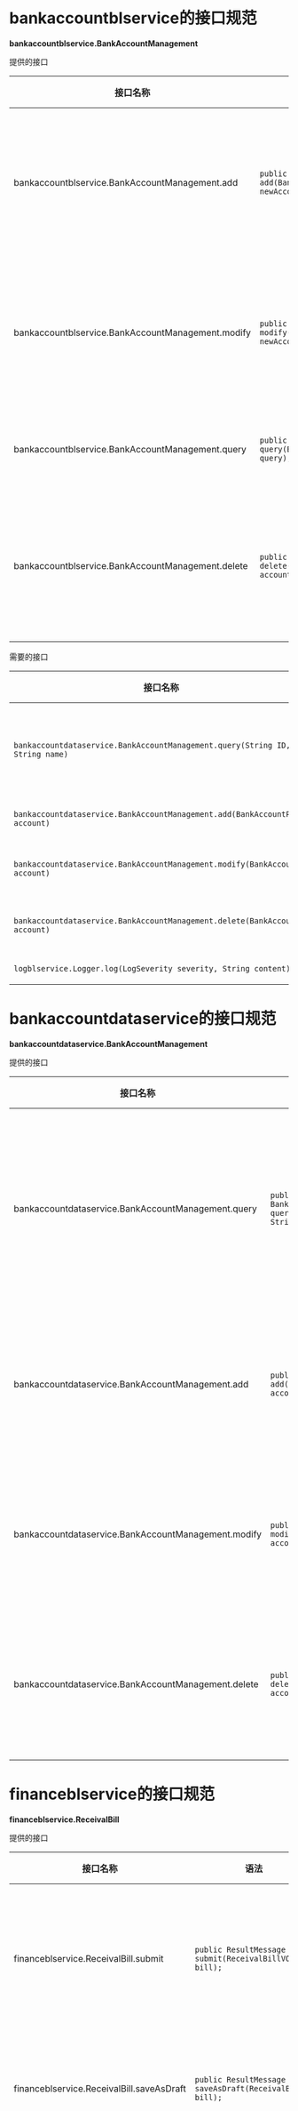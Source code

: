 
# bankaccountblservice的接口规范


**bankaccountblservice.BankAccountManagement**

提供的接口

| 接口名称 | 语法   | 前置条件 | 后置条件 |
| ---- | ---- | ---- | ---- |
| bankaccountblservice.BankAccountManagement.add     | `public ResultMessage add(BankAccountVO newAccount);`     | 新账户信息合法且无冲突，用户具有最高权限。    |  新银行账户信息已经添加，持久化信息已经保存。    |
| bankaccountblservice.BankAccountManagement.modify  | `public ResultMessage modify(BankAccountVO newAccount);` | 新账户信息合法且无冲突，用户具有最高权限。|  银行账户信息已经修改，持久化信息已经保存。 |
| bankaccountblservice.BankAccountManagement.query | `public BankAccountVO[] query(BankAccountQueryVO query);` | 查询条件合法。 | 返回符合查询条件的数据。 |
| bankaccountblservice.BankAccountManagement.delete | `public ResultMessage delete(BankAccountVO account);` | 选择的账户合法，用户具有最高权限 | 选定账户信息已经删除，持久化信息已经保存。 |

需要的接口

| 接口名称 | 服务名 |
| ------- | ---- | 
| `bankaccountdataservice.BankAccountManagement.query(String ID, String name)` | 根据ID和/或名称查询账户。 |
| `bankaccountdataservice.BankAccountManagement.add(BankAccountPO account)` | 添加账户。 |
| `bankaccountdataservice.BankAccountManagement.modify(BankAccountPO account)` | 修改账户信息。|
| `bankaccountdataservice.BankAccountManagement.delete(BankAccountPO account)` | 删除账户信息。|
| `logblservice.Logger.log(LogSeverity severity, String content);` | 记录日志 |

# bankaccountdataservice的接口规范

**bankaccountdataservice.BankAccountManagement**

提供的接口

| 接口名称 | 语法 | 前置条件 | 后置条件 |
| ------- | ---- | ------- | -------- |
| bankaccountdataservice.BankAccountManagement.query | `public BankAccountPO[] query(String ID, String name);` | 查询条件合法。 | 返回满足条件的银行账户PO。某一项为null的意思是此项无限制。|
| bankaccountdataservice.BankAccountManagement.add | `public ResultMessage add(BankAccountPO account);` | 新账户信息合法且无冲突。 | 新银行账户信息已经添加，持久化信息已经保存。 |
| bankaccountdataservice.BankAccountManagement.modify | `public ResultMessage modify(BankAccountPO account); ` | 新账户信息合法且无冲突。 |  银行账户信息已经修改，持久化信息已经保存。|
| bankaccountdataservice.BankAccountManagement.delete | `public ResultMessage delete(BankAccountPO account);` | 新账户信息合法且无冲突。 | 选定账户信息已经删除，持久化信息已经保存。 |


# financeblservice的接口规范

**financeblservice.ReceivalBill**

提供的接口

| 接口名称 | 语法   | 前置条件 | 后置条件 |
| ---- | ---- | ---- | ---- |
| financeblservice.ReceivalBill.submit | `public ResultMessage submit(ReceivalBillVO bill);` | 单据所有属性有效。| 单据已经保存到数据库，持久化信息已经保存。|
| financeblservice.ReceivalBill.saveAsDraft | `public ResultMessage saveAsDraft(ReceivalBillVO bill);` | 单据信息非空。| 保存草稿，持久化信息已经保存。|
| financeblservice.ReceivalBill.resume | `public ReceivalBillVO resume();` | 开始填写。 | 如果系统记录需要继续填写单据，那么返回值为继续填写的单据；反之为null。 |
| financebl.ReceivalBill.activate | `public ResultMessage activate(ReceivalBillPO bill);` | 单据有效且状态为审批通过。 | 系统修改对应银行账户和客户信息，修改单据状态为已入账，持久化信息已经保存。|
| financebl.ReceivalBill.abandon | `public ResultMessage abandon(ReceivalBillPO bill);` | 单据有效且状态为审批完成。 | 系统修改单据状态为已经废弃，持久化信息已经保存。|
| financebl.ReceivalBill.resume | `public ResultMessage resume(ReceivalBillVO draft);` | 草稿有效。 | 系统记录需要继续填写单据。 | 


需要的接口

| 接口名称 | 服务名 |
| ---- | ---- | 
| `financedataservice.ReceivalBill.submit(ReceivalBillPO bill)` | 提交新单据。|
| `financedataservice.ReceivalBill.activate(ReceivalBillPO bill) ` | 使单据入账。|
| `financedataservice.ReceivalBill.abandon(ReceivalBillPO bill)` | 废弃单据。 |
| `draftbl.DraftManagement.saveAsDraft(ReceivalBillVO bill)` | 保存草稿。|
| `logblservice.Logger.log(LogSeverity severity, String content);` | 记录日志 |

**financeblservice.PaymentBill**

提供的接口

| 接口名称 | 语法   | 前置条件 | 后置条件 |
| ---- | ---- | ---- | ---- |
| financeblservice.PaymentBill.submit | `public ResultMessage submit(PaymentBillVO bill);` | 单据所有属性有效。| 单据已经保存到数据库，持久化信息已经保存。|
| financeblservice.PaymentBill.saveAsDraft | `public ResultMessage saveAsDraft(PaymentBillVO bill);` | 单据信息非空。| 保存草稿，持久化信息已经保存。|
| financeblservice.PaymentBill.resume | `public PaymentBillVO resume();` | 开始填写。 | 如果系统记录需要继续填写单据，那么返回值为继续填写的单据；反之为null。 |
| financebl.PaymentBill.activate | `public ResultMessage activate(PaymentBillPO bill);` | 单据有效且状态为审批通过。 | 系统修改对应银行账户和客户信息，修改单据状态为已入账，持久化信息已经保存。|
| financebl.PaymentBill.abandon | `public ResultMessage abandon(PaymentBillPO bill);` | 单据有效且状态为审批完成。 | 系统修改单据状态为已经废弃，持久化信息已经保存。|
| financebl.PaymentBill.resume | `public ResultMessage resume(PaymentBillVO draft);` | 草稿有效。 | 系统记录需要继续填写单据。 | 

需要的接口

| 接口名称 | 服务名 |
| ---- | ---- | 
| `financedataservice.PaymentBill.submit(PaymentBillPO bill)` | 提交新单据。|
| `financedataservice.PaymentBill.activate(PaymentBillPO bill) ` | 使单据入账。|
| `financedataservice.PaymentBill.abandon(PaymentBillPO bill)` | 废弃单据。 |
| `draftbl.DraftManagement.saveAsDraft(PaymentBillVO bill)` | 保存草稿。|
| `logblservice.Logger.log(LogSeverity severity, String content);` | 记录日志 |


**financeblservice.CashBill**

提供的接口

| 接口名称 | 语法   | 前置条件 | 后置条件 |
| ---- | ---- | ---- | ---- |
| financeblservice.CashBill.submit | `public ResultMessage submit(CashBillVO bill);` | 单据所有属性有效。| 单据已经保存到数据库，持久化信息已经保存。|
| financeblservice.CashBill.saveAsDraft | `public ResultMessage saveAsDraft(CashBillVO bill);` | 单据信息非空。| 保存草稿，持久化信息已经保存。|
| financeblservice.CashBill.resume | `public CashBillVO resume();` | 开始填写。 | 如果系统记录需要继续填写单据，那么返回值为继续填写的单据；反之为null。 |
| financebl.CashBill.activate | `public ResultMessage activate(CashBillPO bill);` | 单据有效且状态为审批通过。 | 系统修改对应银行账户，修改单据状态为已入账，持久化信息已经保存。|
| financebl.CashBill.abandon | `public ResultMessage abandon(CashBillPO bill);` | 单据有效且状态为审批完成。 | 系统修改单据状态为已经废弃，持久化信息已经保存。|
| financebl.CashBill.resume | `public ResultMessage resume(CashBillVO draft);` | 草稿有效。 | 系统记录需要继续填写单据。 | 


需要的接口

| 接口名称 | 服务名 |
| ---- | ---- | 
| `financedataservice.CashBill.submit(CashBillPO bill)` | 提交新单据。|
| `financedataservice.CashBill.activate(CashBillPO bill) ` | 使单据入账。|
| `financedataservice.CashBill.abandon(CashBillPO bill)` | 废弃单据。 |
| `draftbl.DraftManagement.saveAsDraft(CashBillVO bill)` | 保存草稿。|
| `logblservice.Logger.log(LogSeverity severity, String content);` | 记录日志 |


**financeblservice.SaleDetail**

提供的接口

| 接口名称 | 语法   | 前置条件 | 后置条件 |
| ---- | ---- | ---- | ---- |
| financeblservice.SaleDetail.query | `public SaleDetailVO query(SaleDetailQueryVO query);` | 输入的query不为空。其中值为null的字段为不限制。| 返回销售明细表。 |
| financeblservice.SaleDetail.export | `public ResultMessage export(SaleDetailVO detail);` | 表不为空且有效。 | 导出单据。|

需要的接口

| 接口名称 | 服务名 |
| ---- | ---- |
| `financedataservice.SaleDetail.query(Date[] timeRange, String commodityName, ClientPO client, SaleStaffPO operator, InventoryPO inventory)` | 根据条件查找单据。|
| `logblservice.Logger.log(LogSeverity severity, String content);` | 记录日志 |

**financeblservice.TradeHistory**

提供的接口

| 接口名称 | 语法   | 前置条件 | 后置条件 |
| ---- | ---- | ---- | ---- |
| financeblservice.TradeHistory.query | `public TradeHistoryVO query(TradeHistoryQueryVO query);` | 输入的query不为空。其中值为null字段的为不限制。 | 返回符合条件的单据。 |
| financeblservice.TradeHistory.revert | `public RevertBillController revert(BillVO selectedBill); ` | selectedBill不为空且有效。| 返回RevertBillController对象，进入红冲处理。|
| financeblservice.TradeHistory.export | `public ResultMessage export(TradeHistoryVO bills);` | bills参数不为空且有效。 | 导出报表。 |

需要的接口 

| 接口名称 | 服务名 |
| ---- | ---- |
| `financedataservice.TradeHistory.query(Date[] timeRange, BillType billType, ClientPO client, EmployeePO operator, InventoryPO inventory)` | 根据条件查找单据。|
| `logblservice.Logger.log(LogSeverity severity, String content);` | 记录日志 |



**financeblservice.RevertBill**

提供的接口 

| 接口名称 | 语法   | 前置条件 | 后置条件 |
| ---- | ---- | ---- | ---- |
| financeblservice.RevertBill.init | `public void init(BillVO bill);` | 通过选取单据，初始化红冲处理。 | 初始化红冲单据内容。|
| financeblservice.RevertBill.submit | `public ResultMessage submit(BillVO newBill);` | 新单据不为空且数据有效。| 单据提交，持久化数据已保存。|
| financeblservice.RevertBill.saveAsDraft | `public ResultMessage saveAsDraft(BillVO bill);` | 单据非空。| 保存草稿，持久化数据已保存。|

需要的接口

| 接口名称 | 服务名 |
| ------- | ------| 
| `draftbl.saveAsDraft(BillVO newBill)` | 保存草稿。|
| `logblservice.Logger.log(LogSeverity severity, String content)` | 记录日志 |

**financeblservice.TradeSituation**

提供的接口

| 接口名称 | 语法   | 前置条件 | 后置条件 |
| ---- | ---- | ---- | ---- |
| financeblservice.TradeSituation.query | `public TradeSituationVO query(Date[] timePeriod);` | 输入时间段有效。 | 返回时间段内的经营情况。|
| financeblservice.TradeSituation.export | `public ResultMessage export(TradeSituationVO situation);` | 选定表格非空。 | 导出报表。 |

需要的接口

| 接口名称 | 服务名 |
| ------- | ------ |
| `financedataservice.TradeSituation.query(Date[] timePeriod)` | 查询时间段内的经营情况。 |
| `logblservice.Logger.log(LogSeverity severity, String content);` | 记录日志 |


**financeblservice.InitialEstablishment**

提供的接口

| 接口名称 | 语法   | 前置条件 | 后置条件 |
| ---- | ---- | ---- | ---- |
| financeblservice.InitialEstablishment.autofill | `public SystemSnapshotVO autofill();` | 无。| 返回现有系统信息。|
| financeblservice.InitialEstablishment.submit | `public ResultMessage submit(SystemSnapshotVO snapshot);` | 账所有属性有效。| 将账计入数据库，持久化数据已保存。|
| financeblservice.InitialEstablishment.saveAsDraft | `public ResultMessage saveAsDraft(SystemSnapshotVO snapshot);` | 表中内容非空。| 保存草稿，持久化数据已保存。|
| financeblservice.InitialEstablishment.resume | `public SystemSnapshotVO resume();` | 开始填写。 | 如果系统记录需要继续填写账，那么返回值为继续填写的账；反之为null。 |
| financebl.InitialEstablishment.activate | `public ResultMessage activate(SystemSnapshotPO snapshot);` | 账有效且状态为审批通过。 | 账单独被保存，持久化数据已保存。|
| financebl.InitialEstablishment.abandon | `public ResultMessage abandon(SystemSnapshotPO snapshot);` | 账有效且状态为审批完成。 | 账状态被修改为已废弃，持久化数据已保存。|
| financebl.InitialEstablishment.resume | `public ResultMessage resume(SystemSnapshotVO snapshot);` | 账有效且状态为草稿。 | 系统记录需要继续填写账。 | 


需要的接口

| 接口名称 | 服务名 |
| ---- | ---- |
| `financedataservice.InitialEstablishment.submit(SystemSnapshotPO snapshot)` | 提交新单据。|
| `financedataservice.InitialEstablishment.activate(SystemSnapshotPO snapshot) ` | 系统记入账。|
| `financedataservice.InitialEstablishment.abandon(SystemSnapshotPO snapshot)` | 废弃单据。 |
| `draftbl.saveAsDraft(SystemSnapshotVO snapshot)` | 保存草稿。|
| `logblservice.Logger.log(LogSeverity severity, String content);` | 记录日志 |



# financedataservice的接口规范

**financedataservice.ReceivalBill**

提供的接口

| 接口名称 | 语法   | 前置条件 | 后置条件 |
| ---- | ---- | ---- | ---- |
| financedataservice.ReceivalBill.submit | `public ResultMessage submit(ReceivalBillPO bill);` | 单据所有属性有效。| 提交新单据。|
| financedataservice.ReceivalBill.activate | `public ResultMessage activate(ReceivalBillPO bill);` | 单据有效且状态为审批通过。 | 系统修改对应银行账户和客户信息，修改单据状态为已入账，持久化信息已经保存。|
| financedataservice.ReceivalBill.abandon | `public ResultMessage abandon(ReceivalBillPO bill);` | 单据有效且状态为审批完成。 | 系统修改单据状态为已经废弃，持久化信息已经保存。|


**financedataservice.PaymentBill**

提供的接口

| 接口名称 | 语法   | 前置条件 | 后置条件 |
| ---- | ---- | ---- | ---- |
| financedataservice.PaymentBill.submit | `public ResultMessage submit(PaymentBillPO bill);` | 用户已经登录，单据所有属性有效。| 提交新单据。|
| financedataservice.PaymentBill.activate | `public ResultMessage activate(PaymentBillPO bill);` | 单据有效且状态为审批通过。 | 系统修改对应银行账户和客户信息，修改单据状态为已入账，持久化信息已经保存。|
| financedataservice.PaymentBill.abandon | `public ResultMessage abandon(PaymentBillPO bill);` | 单据有效且状态为审批完成。 | 系统修改单据状态为已经废弃，持久化信息已经保存。|

**financedataservice.CashBill**

提供的接口

| 接口名称 | 语法   | 前置条件 | 后置条件 |
| ---- | ---- | ---- | ---- |
| financedataservice.CashBill.submit | `public ResultMessage submit(CashBillPO bill);` | 用户已经登录，单据所有属性有效。| 提交新单据。|
| financedataservice.CashBill.activate | `public ResultMessage activate(CashBillPO bill);` | 单据有效且状态为审批通过。 | 系统修改对应银行账户和客户信息，修改单据状态为已入账，持久化信息已经保存。|
| financedataservice.CashBill.abandon | `public ResultMessage abandon(CashBillPO bill);` | 单据有效且状态为审批完成。 | 系统修改单据状态为已经废弃，持久化信息已经保存。|


**financedataservice.SaleDetail**

提供的接口

| 接口名称 | 语法   | 前置条件 | 后置条件 |
| ---- | ---- | ---- | ---- |
| financedataservice.SaleDetail.query | `public SaleDetailVO query(Date[] timeRange, String commodityName, ClientPO client, SaleStaffPO operator, InventoryPO inventory);` | 输入有效。 | 返回符合条件的商品销售记录，若某一属性为null则为无限制。 |

**financedataservice.TradeHistory**

提供的接口

| 接口名称 | 语法   | 前置条件 | 后置条件 | 
| ---- | ---- | ---- | ---- |
| financedataservice.TradeHistory.query | `public TradeHistoryVO query(Date[] timeRange, BillType billType, ClientPO client, EmployeePO operator, InventoryPO inventory);` | 输入有效。|返回符合条件的商品销售记录，若某一属性为null则为无限制。 |

**financedataservice.RevertBill**

提供的接口

| 接口名称 | 语法   | 前置条件 | 后置条件 |
| ---- | ---- | ---- | ---- |
| financedataservice.RevertBill.submit | `public ResultMessage submit(BillVO newBill);` | 单据有效。| 保存单据信息，持久化信息已经保存。 |

**financedataservice.TradeSituation**

提供的接口

| 接口名称 | 语法   | 前置条件 | 后置条件 |
| ---- | ---- | ---- | ---- |
| financedataservice.TradeSituation.query | `public TradeSituationVO query(Date[] timePeriod);` | 时间段有效。 | 返回时间段内的经营情况。|

**financedataservice.InitialEstablishment**

提供的接口

| 接口名称 | 语法   | 前置条件 | 后置条件 |
| ---- | ---- | ---- | ---- |
| financedataservice.InitialEstablishment.submit | `public ResultMessage submit(SystemSnapshotPO snapshot);` | 账有效且状态为审批通过。 | 账单独被保存，持久化数据已保存。|
| financedataservice.InitialEstablishment.activate | `public ResultMessage activate(SystemSnapshotPO snapshot); ` | 账有效且状态为审批完成。 | 账状态被修改为已废弃，持久化数据已保存。|
| financedataservice.InitialEstablishment.abandon | `public ResultMessage abandon(SystemSnapshotPO snapshot);` | 账有效且状态为草稿。 | 系统记录需要继续填写账。 | 